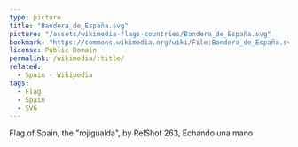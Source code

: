 ```yaml
---
type: picture
title: "Bandera_de_España.svg"
picture: "/assets/wikimedia-flags-countries/Bandera_de_España.svg"
bookmark: "https://commons.wikimedia.org/wiki/File:Bandera_de_España.svg"
license: Public Domain
permalink: /wikimedia/:title/
related:
  - Spain - Wikipedia
tags:
  - Flag
  - Spain
  - SVG
---
```

Flag of Spain, the "rojigualda", by RelShot 263, Echando una mano